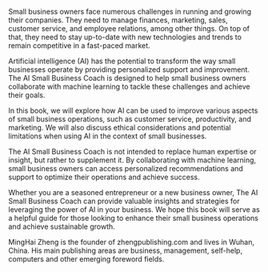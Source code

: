 
Small business owners face numerous challenges in running and growing their companies. They need to manage finances, marketing, sales, customer service, and employee relations, among other things. On top of that, they need to stay up-to-date with new technologies and trends to remain competitive in a fast-paced market.

Artificial intelligence (AI) has the potential to transform the way small businesses operate by providing personalized support and improvement. The AI Small Business Coach is designed to help small business owners collaborate with machine learning to tackle these challenges and achieve their goals.

In this book, we will explore how AI can be used to improve various aspects of small business operations, such as customer service, productivity, and marketing. We will also discuss ethical considerations and potential limitations when using AI in the context of small businesses.

The AI Small Business Coach is not intended to replace human expertise or insight, but rather to supplement it. By collaborating with machine learning, small business owners can access personalized recommendations and support to optimize their operations and achieve success.

Whether you are a seasoned entrepreneur or a new business owner, The AI Small Business Coach can provide valuable insights and strategies for leveraging the power of AI in your business. We hope this book will serve as a helpful guide for those looking to enhance their small business operations and achieve sustainable growth.

MingHai Zheng is the founder of zhengpublishing.com and lives in Wuhan, China. His main publishing areas are business, management, self-help, computers and other emerging foreword fields.
